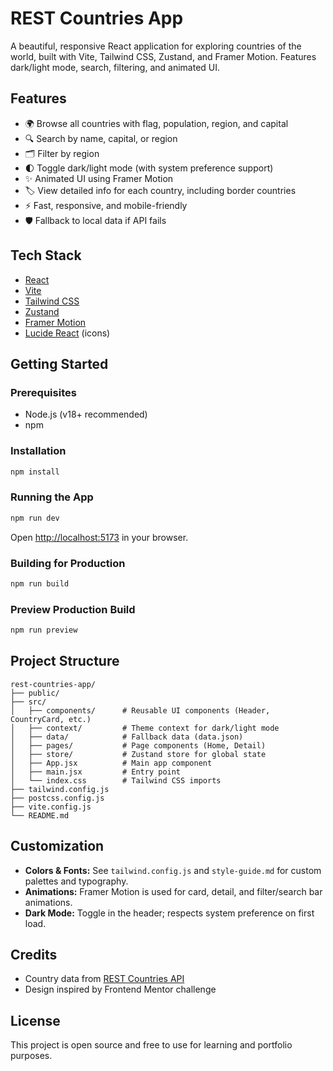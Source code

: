 # REST Countries App

A beautiful, responsive React application for exploring countries of the world, built with Vite, Tailwind CSS, Zustand, and Framer Motion. Features dark/light mode, search, filtering, and animated UI.

## Features

- 🌍 Browse all countries with flag, population, region, and capital
- 🔍 Search by name, capital, or region
- 🗂️ Filter by region
- 🌓 Toggle dark/light mode (with system preference support)
- ✨ Animated UI using Framer Motion
- 🏷️ View detailed info for each country, including border countries
- ⚡ Fast, responsive, and mobile-friendly
- 🛡️ Fallback to local data if API fails

## Tech Stack

- [React](https://react.dev/)
- [Vite](https://vitejs.dev/)
- [Tailwind CSS](https://tailwindcss.com/)
- [Zustand](https://zustand-demo.pmnd.rs/)
- [Framer Motion](https://www.framer.com/motion/)
- [Lucide React](https://lucide.dev/) (icons)

## Getting Started

### Prerequisites
- Node.js (v18+ recommended)
- npm

### Installation

```bash
npm install
```

### Running the App

```bash
npm run dev
```

Open [http://localhost:5173](http://localhost:5173) in your browser.

### Building for Production

```bash
npm run build
```

### Preview Production Build

```bash
npm run preview
```

## Project Structure

```
rest-countries-app/
├── public/
├── src/
│   ├── components/      # Reusable UI components (Header, CountryCard, etc.)
│   ├── context/         # Theme context for dark/light mode
│   ├── data/            # Fallback data (data.json)
│   ├── pages/           # Page components (Home, Detail)
│   ├── store/           # Zustand store for global state
│   ├── App.jsx          # Main app component
│   ├── main.jsx         # Entry point
│   └── index.css        # Tailwind CSS imports
├── tailwind.config.js
├── postcss.config.js
├── vite.config.js
└── README.md
```

## Customization
- **Colors & Fonts:** See `tailwind.config.js` and `style-guide.md` for custom palettes and typography.
- **Animations:** Framer Motion is used for card, detail, and filter/search bar animations.
- **Dark Mode:** Toggle in the header; respects system preference on first load.

## Credits
- Country data from [REST Countries API](https://restcountries.com/)
- Design inspired by Frontend Mentor challenge

## License

This project is open source and free to use for learning and portfolio purposes.
